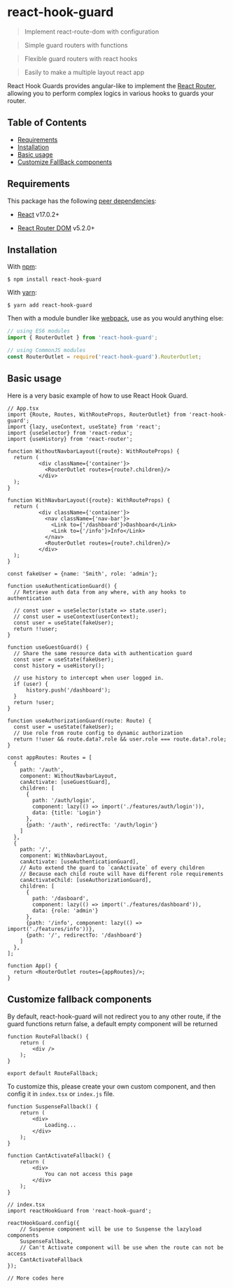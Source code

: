 # react-hook-guard

> Implement react-route-dom with configuration

> Simple guard routers with functions

> Flexible guard routers with react hooks

> Easily to make a multiple layout react app 

React Hook Guards provides angular-like to implement the [React Router](https://reacttraining.com/react-router/), allowing you to perform complex logics in various hooks to guards your router.

## Table of Contents

- [Requirements](#requirements)
- [Installation](#installation)
- [Basic usage](#basic-usage)
- [Customize FallBack components](#customize-fallback-components)

## Requirements

This package has the following [peer dependencies](https://docs.npmjs.com/files/package.json#peerdependencies):

- [React](https://www.npmjs.com/package/react) v17.0.2+

- [React Router DOM](https://www.npmjs.com/package/react-router-dom) v5.2.0+

## Installation

With [npm](https://www.npmjs.com):

```shell
$ npm install react-hook-guard
```

With [yarn](https://yarnpkg.com/):

```shell
$ yarn add react-hook-guard
```

Then with a module bundler like [webpack](https://webpack.github.io/), use as you would anything else:

```js
// using ES6 modules
import { RouterOutlet } from 'react-hook-guard';

// using CommonJS modules
const RouterOutlet = require('react-hook-guard').RouterOutlet;
```

## Basic usage

Here is a very basic example of how to use React Hook Guard.

```tsx
// App.tsx
import {Route, Routes, WithRouteProps, RouterOutlet} from 'react-hook-guard';
import {lazy, useContext, useState} from 'react';
import {useSelector} from 'react-redux';
import {useHistory} from 'react-router';

function WithoutNavbarLayout({route}: WithRouteProps) {
  return (
          <div className={'container'}>
            <RouterOutlet routes={route?.children}/>
          </div>
  );
}

function WithNavbarLayout({route}: WithRouteProps) {
  return (
          <div className={'container'}>
            <nav className={'nav-bar'}>
              <Link to={'/dashboard'}>Dashboard</Link>
              <Link to={'/info'}>Info</Link>
            </nav>
            <RouterOutlet routes={route?.children}/>
          </div>
  );
}

const fakeUser = {name: 'Smith', role: 'admin'};

function useAuthenticationGuard() {
  // Retrieve auth data from any where, with any hooks to authentication

  // const user = useSelector(state => state.user);
  // const user = useContext(userContext);
  const user = useState(fakeUser);
  return !!user;
}

function useGuestGuard() {
  // Share the same resource data with authentication guard
  const user = useState(fakeUser);
  const history = useHistory();
  
  // use history to intercept when user logged in.
  if (user) {
      history.push('/dashboard');
  }
  return !user;
}

function useAuthorizationGuard(route: Route) {
  const user = useState(fakeUser);
  // Use role from route config to dynamic authorization
  return !!user && route.data?.role && user.role === route.data?.role;
}

const appRoutes: Routes = [
  {
    path: '/auth',
    component: WithoutNavbarLayout,
    canActivate: [useGuestGuard],
    children: [
      {
        path: '/auth/login',
        component: lazy(() => import('./features/auth/login')),
        data: {title: 'Login'}
      },
      {path: '/auth', redirectTo: '/auth/login'}
    ]
  },
  {
    path: '/',
    component: WithNavbarLayout,
    canActivate: [useAuthenticationGuard],
    // Auto extend the guard to `canActivate` of every children
    // Because each child route will have different role requirements
    canActivateChild: [useAuthorizationGuard],
    children: [
      {
        path: '/dasboard',
        component: lazy(() => import('./features/dashboard')),
        data: {role: 'admin'}
      },
      {path: '/info', component: lazy(() => import('./features/info'))},
      {path: '/', redirectTo: '/dashboard'}
    ]
  },
];

function App() {
  return <RouterOutlet routes={appRoutes}/>;
}
```

## Customize fallback components

By default, react-hook-guard will not redirect you to any other route, if the guard functions return false, a default empty component will be returned

```tsx
function RouteFallback() {
    return (
        <div />
    );
}

export default RouteFallback;
```

To customize this, please create your own custom component, and then config it in `index.tsx` or `index.js` file.

```tsx
function SuspenseFallback() {
    return (
        <div>
            Loading...
        </div>
    );
}

function CantActivateFallback() {
    return (
        <div>
            You can not access this page
        </div>
    );
}

// index.tsx
import reactHookGuard from 'react-hook-guard';

reactHookGuard.config({
    // Suspense component will be use to Suspense the lazyload components
    SuspenseFallback,
    // Can't Activate component will be use when the route can not be access
    CantActivateFallback
});

// More codes here
```
